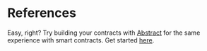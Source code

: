 # References

Easy, right? Try building your contracts with [Abstract](https://abstract.money) for the same experience with smart contracts.
Get started [here](https://docs.abstract.money/building-on-abstract/writing-modules/writing-an-app).

